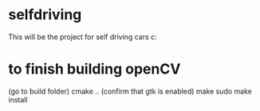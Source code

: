 # selfdriving
This will be the project for self driving cars c:

# to finish building openCV
(go to build folder)
cmake ..
(confirm that gtk is enabled)
make
sudo make install
